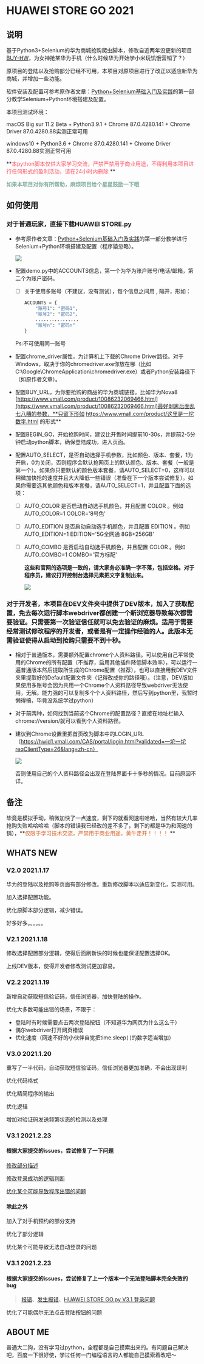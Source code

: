 # HUAWEI STORE GO 2021

## 说明
基于Python3+Selenium的华为商城抢购爬虫脚本，修改自近两年没更新的项目[BUY-HW](https://github.com/wfdubowen/BUY-HW)，为女神抢某华为手机（什么时候华为开始学小米玩饥饿营销了？）

原项目的登陆以及抢购部分已经不可用，本项目对原项目进行了改正以适应新华为商城，并增加一些功能。

软件安装及配置可参考原作者文章：[Python+Selenium基础入门及实践](https://www.jianshu.com/p/1531e12f8852)的第一部分教学Selenium+Python环境搭建及配置。

本项目测试环境：

macOS Big sur 11.2 Beta + Python3.9.1 + Chrome  87.0.4280.141 + Chrome Driver  87.0.4280.88实测正常可用

windows10 + Python3.6 + Chrome  87.0.4280.141 + Chrome Driver  87.0.4280.88实测正常可用

**<font color=#FD5365>本python脚本仅供大家学习交流，严禁严禁用于商业用途，不得利用本项目进行任何形式的盈利活动，请在24小时内删除</font>   **

<font color=#82AE9C>**如果本项目对你有所帮助，麻烦项目给个星星鼓励一下哦**</font> 



## 如何使用

### 对于普通玩家，直接下载HUAWEI STORE.py

- 参考原作者文章：[Python+Selenium基础入门及实践](https://www.jianshu.com/p/1531e12f8852)的第一部分教学进行Selenium+Python环境搭建及配置（程序猿忽略）。

  ![](PY.png)

  

- 配置demo.py中的ACCOUNTS信息，第一个为华为账户账号/电话/邮箱，第二个为账户密码。

  - [ ] 关于使用多账号（不建议，没有测试），每个信息之间用  ,  隔开，形如：

    ```python
    ACCOUNTS = {
        "账号1": "密码1",
        "账号2": "密码2"，
        ................
        "账号n": "密码n"
    }
    ```

    

  Ps:不可使用同一账号

- 配置chrome_driver属性，为计算机上下载的Chrome Driver路径。对于Windows，取决于你的chromedriver.exe你放在哪（比如C:\Google\ChromeApplication\chromedriver.exe）或者Python安装路径下（如原作者文章）。

- 配置BUY_URL，为你要抢购的商品的华为商城链接。比如华为Nova8 [https://www.vmall.com/product/10086232069466.html](https://www.vmall.com/product/10086232069466.html)最好剥离后面乱七八糟的参数，**只留下形如 https://www.vmall.com/product/这里是一坨数字.html 的形式**

- 配置BEGIN_GO，开始抢购时间，建议比开售时间提前10-30s，并提前2-5分钟启动python脚本，确保登陆成功，进入页面。

- 配置AUTO_SELECT，是否自动选择手机参数，比如颜色、版本、套餐，1为开启，0为关闭，否则程序会默认抢网页上的默认颜色、版本、套餐（一般是第一个）。如果你只要默认的颜色版本套餐，请AUTO_SELECT=0，这样可以稍微加快抢的速度并且大大降低一些错误（准备在下一个版本尝试修复）。如果你需要选其他颜色和版本套餐，请AUTO_SELECT=1，并且配置下面的选项：

  - [ ] AUTO_COLOR 是否启动自动选手机颜色，并且配置 COLOR 。例如 AUTO_COLOR=1    COLOR='8号色'

  - [ ] AUTO_EDITION 是否启动自动选手机颜色，并且配置 EDITION 。例如 AUTO_EDITION=1    EDITION='5G全网通 8GB+256GB'

  - [ ] AUTO_COMBO 是否启动自动选手机颜色，并且配置 COLOR 。例如 AUTO_COMBO=1    COMBO='官方标配'

    **这些和官网的选项是一致的，请大家务必准确一字不落，包括空格。对于程序员，建议打开控制台选择元素把文字复制出来。**

    ![](STORE.png)

### 对于开发者，本项目在DEV文件夹中提供了DEV版本，加入了获取配置，免去每次运行脚本webdriver都创建一个新浏览器导致每次都需要验证。只需要第一次验证信任就可以免去验证的麻烦。适用于需要经常测试修改程序的开发者，或者是有一定操作经验的人。此版本无需验证使得从启动到抢购只需要不到十秒。

- 相对于普通版本，需要额外配置chrome个人资料路径。可以使用自己平常使用的Chrome的所有配置（不推荐，启用其他插件降低脚本效率），可以运行一遍普通版本然后提取所生成的Chrome配置（推荐），也可以直接用我DEV文件夹里提取好的Default配置文件夹（记得改成你的路径哦）。（注意，DEV版如果使用多账号会因为共用一个Chrome个人资料路径导致webdriver无法使用，无解。能力强的可以复制多个个人资料路径，然后写到python里，我暂时懒得搞，毕竟没系统学过python）

- 对于前两种，如何找到当前这个Chrome的配置路径？直接在地址栏输入chrome://version/就可以看到个人资料路径。

- 建议到Chrome设置里把首页改为脚本中的LOGIN_URL（https://hwid1.vmall.com/CAS/portal/login.html?validated=一坨一坨reqClientType=26&lang=zh-cn）

  ![](DEV/configuration.png)
  
  否则使用自己的个人资料路径会出现在登陆界面卡十多秒的情况。目前原因不详。
  
  

## 备注

毕竟是模拟手动，稍微加快了一点速度，剩下的就看网速啦哈哈，当然有较大几率抢购失败哈哈哈哈（脚本的错误我已经改的差不多了，剩下的都是华为和网速的锅），**<font color=#D96126>仅限于学习技术交流，严禁用于商业用途，黄牛走开！！！！</font> **



## WHATS NEW

### V2.0 2021.1.17

华为的登陆以及抢购等页面有部分修改。重新修改脚本以适应新变化，实测可用。

加入选择配置功能。

优化原脚本部分逻辑，减少错误。

好多好多。。。。。。

### V2.1 2021.1.18

修改选择配置部分逻辑，使得后面刷新快的时候也能保证配置选择OK。

上线DEV版本，使得开发者修改测试更加容易。

### V2.2 2021.1.19

新增自动获取短信验证码，信任浏览器，加快登陆的操作。

优化大多数可能出错的场景，不限于：

- 登陆时有时候需要点击两次登陆按钮（不知道华为网页为什么这么干）
- 偶尔webdriver打开网页错误
- 优化速度（网速不好的小伙伴自觉把time.sleep( )的数字适当增加）

### V3.0 2021.1.20

重写了一半代码，自动获取短信验证码，信任浏览器更加准确，不会出现误判

优化代码格式

优化精简程序的输出

优化逻辑

增加对验证码发送频繁状态的检测以及处理

### V3.1 2021.2.23

#### 根据大家提交的issues，尝试修复了一下问题

[修改部分描述](https://github.com/XYZliang/HUAWEI-STORE-GO/issues/1#issuecomment-784008134)

[修改登录成功的逻辑判断](https://github.com/XYZliang/HUAWEI-STORE-GO/issues/1#issuecomment-774577550)

[优化某个可能导致程序出错的问题](https://github.com/XYZliang/HUAWEI-STORE-GO/issues/3#issuecomment-784001794)

#### 除此之外

加入了对手机预约的部分支持

优化了部分逻辑

优化某个可能导致无法自动登录的问题

### V3.1 2021.2.23

#### 根据大家提交的issues，尝试修复了上一个版本一个无法登陆脚本完全失效的bug

> [报错](https://github.com/XYZliang/HUAWEI-STORE-GO/issues/5)、[发生报错](https://github.com/XYZliang/HUAWEI-STORE-GO/issues/6)、[HUAWEI STORE GO.py V3.1 登录问题](https://github.com/XYZliang/HUAWEI-STORE-GO/issues/7)

优化了可能偶尔无法点击登陆按钮的问题



## ABOUT ME

普通大二狗，没有学习过python，全程都是自己摸索出来的。有问题自己解决吧，百度一下很好使，学过任何一门编程语言的人都能自己摸索着改吧～
